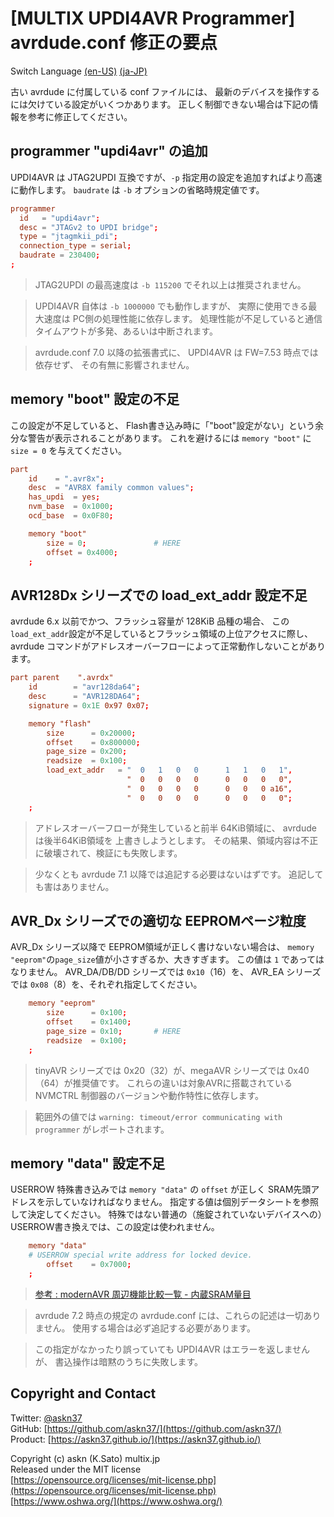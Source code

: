 # [MULTIX UPDI4AVR Programmer] avrdude.conf 修正の要点

Switch Language [(en-US)](2_Configuration_en.html) [(ja-JP)](2_Configuration.html)

古い avrdude に付属している conf ファイルには、
最新のデバイスを操作するには欠けている設定がいくつかあります。
正しく制御できない場合は下記の情報を参考に修正してください。

## programmer "updi4avr" の追加

UPDI4AVR は JTAG2UPDI 互換ですが、`-p` 指定用の設定を追加すればより高速に動作します。
`baudrate` は `-b` オプションの省略時規定値です。

```conf
programmer
  id   = "updi4avr";
  desc = "JTAGv2 to UPDI bridge";
  type = "jtagmkii_pdi";
  connection_type = serial;
  baudrate = 230400;
;
```

> JTAG2UPDI の最高速度は `-b 115200` でそれ以上は推奨されません。

> UPDI4AVR 自体は `-b 1000000` でも動作しますが、
実際に使用できる最大速度は PC側の処理性能に依存します。
処理性能が不足していると通信タイムアウトが多発、あるいは中断されます。

> avrdude.conf 7.0 以降の拡張書式に、
UPDI4AVR は FW=7.53 時点では依存せず、
その有無に影響されません。

## memory "boot" 設定の不足

この設定が不足していると、
Flash書き込み時に「"boot"設定がない」という余分な警告が表示されることがあります。
これを避けるには `memory "boot"` に `size = 0` を与えてください。

```conf
part
    id    = ".avr8x";
    desc  = "AVR8X family common values";
    has_updi  = yes;
    nvm_base  = 0x1000;
    ocd_base  = 0x0F80;

    memory "boot"
        size = 0;               # HERE
        offset = 0x4000;
    ;
```

## AVR128Dx シリーズでの load_ext_addr 設定不足

avrdude 6.x 以前でかつ、フラッシュ容量が 128KiB 品種の場合、
この`load_ext_addr`設定が不足しているとフラッシュ領域の上位アクセスに際し、
avrdude コマンドがアドレスオーバーフローによって正常動作しないことがあります。

```conf
part parent    ".avrdx"
    id        = "avr128da64";
    desc      = "AVR128DA64";
    signature = 0x1E 0x97 0x07;

    memory "flash"
        size      = 0x20000;
        offset    = 0x800000;
        page_size = 0x200;
        readsize  = 0x100;
        load_ext_addr   = "  0   1   0   0      1   1   0   1",
                          "  0   0   0   0      0   0   0   0",
                          "  0   0   0   0      0   0   0 a16",
                          "  0   0   0   0      0   0   0   0";
    ;
```

> アドレスオーバーフローが発生していると前半 64KiB領域に、
avrdude は後半64KiB領域を 上書きしようとします。
その結果、領域内容は不正に破壊されて、検証にも失敗します。

> 少なくとも avrdude 7.1 以降では追記する必要はないはずです。
追記しても害はありません。

## AVR_Dx シリーズでの適切な EEPROMページ粒度

AVR_Dx シリーズ以降で EEPROM領域が正しく書けないない場合は、
`memory "eeprom"`の`page_size`値が小さすぎるか、大きすぎます。
この値は `1` であってはなりません。
AVR_DA/DB/DD シリーズでは `0x10`（16）を、
AVR_EA シリーズでは `0x08`（8）を、それぞれ指定してください。

```conf
    memory "eeprom"
        size      = 0x100;
        offset    = 0x1400;
        page_size = 0x10;       # HERE
        readsize  = 0x100;
    ;
```

> tinyAVR シリーズでは 0x20（32）が、megaAVR シリーズでは 0x40（64）が推奨値です。
> これらの違いは対象AVRに搭載されている NVMCTRL 制御器のバージョンや動作特性に依存します。

> 範囲外の値では
`warning: timeout/error communicating with programmer`
がレポートされます。

## memory "data" 設定不足

USERROW 特殊書き込みでは
`memory "data"` の `offset` が正しく SRAM先頭アドレスを示していなければなりません。
指定する値は個別データシートを参照して決定してください。
特殊ではない普通の（施錠されていないデバイスへの）USERROW書き換えでは、この設定は使われません。

```conf
    memory "data"
    # USERROW special write address for locked device.
        offset    = 0x7000;
    ;
```

> [参考 : modernAVR 周辺機能比較一覧 - 内蔵SRAM量目](https://github.com/askn37/askn37.github.io/wiki/Peripheral#内蔵sram量目)

> avrdude 7.2 時点の規定の avrdude.conf には、これらの記述は一切ありません。
使用する場合は必ず追記する必要があります。

> この指定がなかったり誤っていても UPDI4AVR はエラーを返しませんが、
書込操作は暗黙のうちに失敗します。

## Copyright and Contact

Twitter: [@askn37](https://twitter.com/askn37) \
GitHub: [https://github.com/askn37/](https://github.com/askn37/) \
Product: [https://askn37.github.io/](https://askn37.github.io/)

Copyright (c) askn (K.Sato) multix.jp \
Released under the MIT license \
[https://opensource.org/licenses/mit-license.php](https://opensource.org/licenses/mit-license.php) \
[https://www.oshwa.org/](https://www.oshwa.org/)

